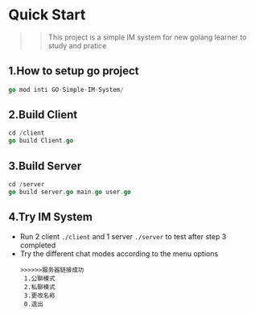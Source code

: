 # Quick Start
>> This project is a simple IM system for new golang learner to study and pratice

## 1.How to setup go project
```go
go mod inti GO-Simple-IM-System/
```

## 2.Build Client
```go
cd /client
go build Client.go
```

## 3.Build Server
```go
cd /server
go build server.go main.go user.go
```

## 4.Try IM System
 - Run 2 client ``./client`` and 1 server ``./server`` to test after step 3 completed
 - Try the different chat modes according to the menu options
   ```text
   >>>>>>服务器链接成功
    1.公聊模式
    2.私聊模式
    3.更改名称
    0.退出
   ```
